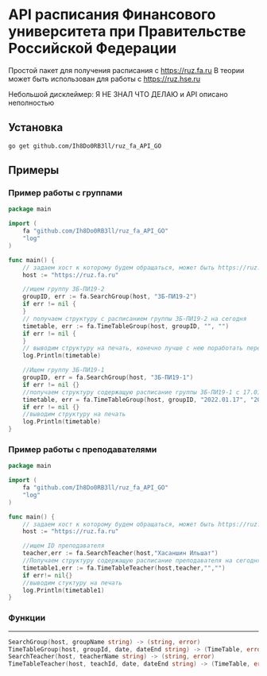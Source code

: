 # API расписания Финансового университета при Правительстве Российской Федерации


Простой пакет для получения расписания с https://ruz.fa.ru
В теории может быть использован для работы с https://ruz.hse.ru

Небольшой дисклеймер: Я НЕ ЗНАЛ ЧТО ДЕЛАЮ и API описано неполностью
## Установка

`
go get github.com/Ih8Do0RB3ll/ruz_fa_API_GO
`
## Примеры


### Пример работы с группами

```go
package main

import (
	fa "github.com/Ih8Do0RB3ll/ruz_fa_API_GO"
	"log"
)

func main() {
	// задаем хост к которому будем обращаться, может быть https://ruz.fa.ru либо https://ruz.hse.ru
	host := "https://ruz.fa.ru"

	//ищем группу ЗБ-ПИ19-2
	groupID, err := fa.SearchGroup(host, "ЗБ-ПИ19-2")
	if err != nil {
	}
	// получаем структуру с расписанием группы ЗБ-ПИ19-2 на сегодня
	timetable, err := fa.TimeTableGroup(host, groupID, "", "")
	if err != nil {
	}
	// выводим структуру на печать, конечно лучше с нею поработать перед выводом ¯\_(ツ)_/¯ 
	log.Println(timetable)

	//Ищем группу ЗБ-ПИ19-1
	groupID, err = fa.SearchGroup(host, "ЗБ-ПИ19-1")
	if err != nil {}
	//получаем структуру содержащую расписание группы ЗБ-ПИ19-1 с 17.01.2022 ро 23.01.2022
	timetable, err = fa.TimeTableGroup(host, groupID, "2022.01.17", "2022.01.23")
	if err != nil {}
    //выводим структуру на печать
	log.Println(timetable)
}
```
### Пример работы с преподавателями
```go
package main

import (
	fa "github.com/Ih8Do0RB3ll/ruz_fa_API_GO"
	"log"
)

func main() {
	// задаем хост к которому будем обращаться, может быть https://ruz.fa.ru либо https://ruz.hse.ru
	host := "https://ruz.fa.ru"

	//ищем ID преподавателя
	teacher,err := fa.SearchTeacher(host,"Хасаншин Ильшат")
	//Получаем структуру содержащую расписание преподавателя на сегодня
	timetable1,err := fa.TimeTableTeacher(host,teacher,"","")
	if err!= nil{}
	//выводим стуктуру на печать
	log.Println(timetable1)
}
```
### Функции
___
```go
SearchGroup(host, groupName string) -> (string, error)
TimeTableGroup(host, groupId, date, dateEnd string) -> (TimeTable, error)
SearchTeacher(host, teacherName string) -> (string, error)
TimeTableTeacher(host, teachId, date, dateEnd string) -> (TimeTable, error)
```